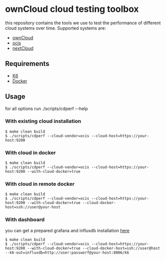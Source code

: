 # ownCloud cloud testing toolbox
this repository contains the tools we use to test the performance of different cloud systems over time.
Supported systems are:
* [ownCloud](https://github.com/owncloud/core)
* [ocis](https://github.com/owncloud/core)
* [nextCloud](https://github.com/nextcloud/server/)

## Requirements
*  [K6](https://k6.io/)
*  [Docker](https://docs.docker.com/)

## Usage
for all options run ./scripts/cdperf --help

### With existing cloud installation
```
$ make clean build
$ ./scripts/cdperf --cloud-vendor=ocis --cloud-host=https://your-host:9200
```

### With cloud in docker
```
$ make clean build
$ ./scripts/cdperf --cloud-vendor=ocis --cloud-host=https://your-host:9200 --with-cloud-docker=true
```

### With cloud in remote docker
```
$ make clean build
$ ./scripts/cdperf --cloud-vendor=ocis --cloud-host=https://your-host:9200 --with-cloud-docker=true --cloud-docker-host=ssh://user@your-host
```

### With dashboard
you can get a prepared grafana and influxdb installation [here](https://github.com/owncloud-devops/k6-benchmark-visualization)

```
$ make clean build
$ ./scripts/cdperf --cloud-vendor=ocis --cloud-host=https://your-host:9200 --with-cloud-docker=true --cloud-docker-host=ssh://user@host --k6-out=influxdb=http://user:passworf@your-host:8086/k6
```